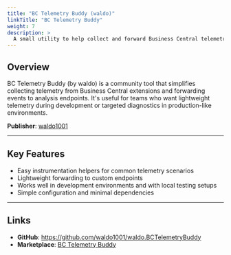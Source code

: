 ```yaml
---
title: "BC Telemetry Buddy (waldo)"
linkTitle: "BC Telemetry Buddy"
weight: 7
description: >
  A small utility to help collect and forward Business Central telemetry for analysis and debugging.
---
```


## Overview

BC Telemetry Buddy (by waldo) is a community tool that simplifies collecting telemetry from Business Central extensions and forwarding events to analysis endpoints. It's useful for teams who want lightweight telemetry during development or targeted diagnostics in production-like environments.

**Publisher**: [waldo1001](https://github.com/waldo1001)

---

## Key Features

- Easy instrumentation helpers for common telemetry scenarios
- Lightweight forwarding to custom endpoints
- Works well in development environments and with local testing setups
- Simple configuration and minimal dependencies

---

## Links

- **GitHub**: https://github.com/waldo1001/waldo.BCTelemetryBuddy
- **Marketplace**: [BC Telemetry Buddy](https://marketplace.visualstudio.com/items?itemName=waldoBC.bc-telemetry-buddy)